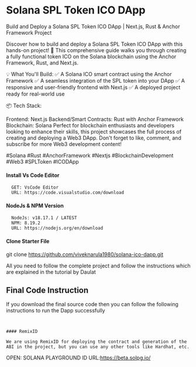 # Solana SPL Token ICO DApp

Build and Deploy a Solana SPL Token ICO DApp | Next.js, Rust & Anchor Framework Project

Discover how to build and deploy a Solana SPL Token ICO DApp with this hands-on project! 🚀 This comprehensive guide walks you through creating a fully functional token ICO on the Solana blockchain using the Anchor Framework, Rust, and Next.js.

💡 What You'll Build:
✅ A Solana ICO smart contract using the Anchor Framework
✅ A seamless integration of the SPL token into your DApp
✅ A responsive and user-friendly frontend with Next.js
✅ A deployed project ready for real-world use

📦 Tech Stack:

Frontend: Next.js
Backend/Smart Contracts: Rust with Anchor Framework
Blockchain: Solana
Perfect for blockchain enthusiasts and developers looking to enhance their skills, this project showcases the full process of creating and deploying a Web3 DApp. Don't forget to like, comment, and subscribe for more Web3 development content!

#Solana #Rust #AnchorFramework #Nextjs #BlockchainDevelopment #Web3 #SPLToken #ICODApp

#### Install Vs Code Editor

```
  GET: VsCode Editor
  URL: https://code.visualstudio.com/download
```

#### NodeJs & NPM Version

```
  NodeJs: v18.17.1 / LATEST
  NPM: 8.19.2
  URL: https://nodejs.org/en/download
```

#### Clone Starter File
git clone https://github.com/viveknarula1980/solana-ico-dapp.git

All you need to follow the complete project and follow the instructions which are explained in the tutorial by Daulat

## Final Code Instruction

If you download the final source code then you can follow the following instructions to run the Dapp successfully

```


#### RemixID

We are using RemixID for deploying the contract and generation of the ABI in the project, but you can use any other tools like Hardhat, etc.

```
  OPEN: SOLANA PLAYGROUND ID
  URL:https://beta.solpg.io/
```



